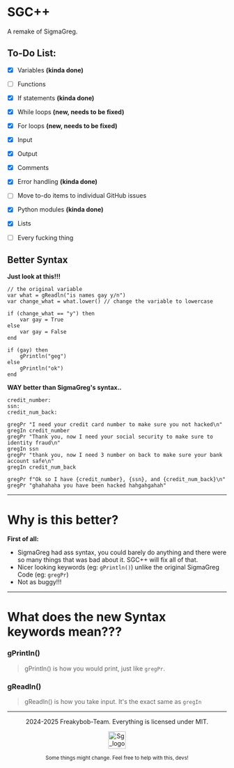 # SGC++

A remake of SigmaGreg.

## To-Do List:

- [x] Variables **(kinda done)**
- [ ] Functions
- [x] If statements **(kinda done)**
- [x] While loops **(new, needs to be fixed)**
- [x] For loops   **(new, needs to be fixed)**
- [x] Input
- [x] Output
- [x] Comments
- [x] Error handling **(kinda done)**
- [ ] Move to-do items to individual GitHub issues <!-- grrr -->
- [x] Python modules **(kinda done)**
- [x] Lists 
- [ ] Every fucking thing


## Better Syntax
**Just look at this!!!**

```
// the original variable
var what = gReadln("is names gay y/n")
var change_what = what.lower() // change the variable to lowercase

if (change_what == "y") then
    var gay = True
else
    var gay = False
end

if (gay) then
    gPrintln("geg")
else
    gPrintln("ok")
end
```

**WAY better than SigmaGreg's syntax..**

```
credit_number:
ssn:
credit_num_back:

gregPr "I need your credit card number to make sure you not hacked\n"
gregIn credit_number
gregPr "Thank you, now I need your social security to make sure to identity fraud\n"
gregIn ssn
gregPr "thank you, now I need 3 number on back to make sure your bank account safe\n"
gregIn credit_num_back

gregPr f"Ok so I have {credit_number}, {ssn}, and {credit_num_back}\n"
gregPr "ghahahaha you have been hacked hahgahgahah" 
```

---


# Why is this better?

  **First of all:**

  - SigmaGreg had ass syntax, you could barely do anything and there were so many things that was bad about it. SGC++ will fix all of that.
  - Nicer looking keywords (eg: ```gPrintln()```) unlike the original SigmaGreg Code (eg: ```gregPr```)
  - Not as buggy!!!

---

# What does the new Syntax keywords mean???

### gPrintln()
  > gPrintln() is how you would print, just like `gregPr`.
### gReadln()
  > gReadln() is how you take input. It's the exact same as `gregIn`

---

<p align="center">
  2024-2025 Freakybob-Team. Everything is licensed under MIT.
</p>
<p align="center">
<img src="src/sgc_file/logo.ico" width="40" height="40" alt="Sg_logo.png"/>

</p>


<p align=center>
    <small>Some things might change. Feel free to help with this, devs!</small>
</p>
